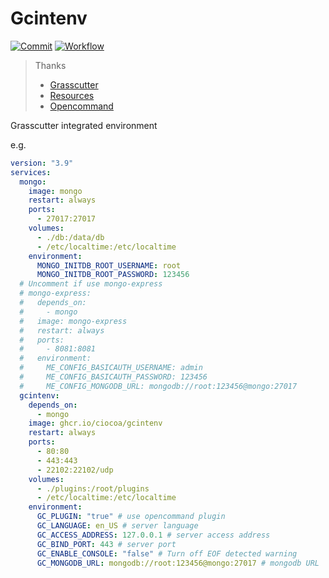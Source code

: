 # Gcintenv

[![Commit](https://img.shields.io/github/last-commit/ciocoa/gcintenv?logo=github)](https://github.com/ciocoa/gcintenv/commits)
[![Workflow](https://img.shields.io/github/workflow/status/ciocoa/gcintenv/Docker?label=publish&logo=github)](https://github.com/ciocoa/gcintenv/actions?query=workflow%3ADocker)

> Thanks
>
> - [Grasscutter](https://github.com/Grasscutters/Grasscutter)
> - [Resources](https://github.com/tamilpp25/Grasscutter_Resources)
> - [Opencommand](https://github.com/jie65535/gc-opencommand-plugin)

Grasscutter integrated environment

e.g.

```yaml
version: "3.9"
services:
  mongo:
    image: mongo
    restart: always
    ports:
      - 27017:27017
    volumes:
      - ./db:/data/db
      - /etc/localtime:/etc/localtime
    environment:
      MONGO_INITDB_ROOT_USERNAME: root
      MONGO_INITDB_ROOT_PASSWORD: 123456
  # Uncomment if use mongo-express
  # mongo-express:
  #   depends_on:
  #     - mongo
  #   image: mongo-express
  #   restart: always
  #   ports:
  #     - 8081:8081
  #   environment:
  #     ME_CONFIG_BASICAUTH_USERNAME: admin
  #     ME_CONFIG_BASICAUTH_PASSWORD: 123456
  #     ME_CONFIG_MONGODB_URL: mongodb://root:123456@mongo:27017
  gcintenv:
    depends_on:
      - mongo
    image: ghcr.io/ciocoa/gcintenv
    restart: always
    ports:
      - 80:80
      - 443:443
      - 22102:22102/udp
    volumes:
      - ./plugins:/root/plugins
      - /etc/localtime:/etc/localtime
    environment:
      GC_PLUGIN: "true" # use opencommand plugin
      GC_LANGUAGE: en_US # server language
      GC_ACCESS_ADDRESS: 127.0.0.1 # server access address
      GC_BIND_PORT: 443 # server port
      GC_ENABLE_CONSOLE: "false" # Turn off EOF detected warning
      GC_MONGODB_URL: mongodb://root:123456@mongo:27017 # mongodb URL
```
